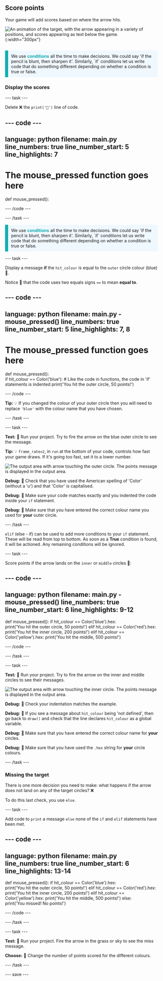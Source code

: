 ## Score points

<div style="display: flex; flex-wrap: wrap">
<div style="flex-basis: 200px; flex-grow: 1; margin-right: 15px;">
Your game will add scores based on where the arrow hits.
</div>
<div>

![An animation of the target, with the arrow appearing in a variety of positions, and scores appearing as text below the game.](images/points-scored.gif){:width="300px"}

</div>
</div>

<p style="border-left: solid; border-width:10px; border-color: #0faeb0; background-color: aliceblue; padding: 10px;">
We use <span style="color: #0faeb0; font-weight: bold;"> conditions</span> all the time to make decisions. We could say 'if the pencil is blunt, then sharpen it'. Similarly, `if` conditions let us write code that do something different depending on whether a condition is true or false.
</p>

### Display the scores

--- task ---

Delete ❌ the `print('🎯')` line of code.

--- code ---
---
language: python
filename: main.py
line_numbers: true
line_number_start: 5
line_highlights: 7
---
# The mouse_pressed function goes here    
def mouse_pressed():


--- /code ---

--- /task ---

<p style="border-left: solid; border-width:10px; border-color: #0faeb0; background-color: aliceblue; padding: 10px;">
We use <span style="color: #0faeb0; font-weight: bold;"> conditions</span> all the time to make decisions. We could say 'if the pencil is blunt, then sharpen it'. Similarly, `if` conditions let us write code that do something different depending on whether a condition is true or false.
</p>

--- task ---

Display a message **if** the `hit_colour` is equal to the `outer` circle colour (blue) 🎯. 

Notice 👀 that the code uses two equals signs `==` to mean **equal to**.

--- code ---
---
language: python
filename: main.py - mouse_pressed()
line_numbers: true
line_number_start: 5
line_highlights: 7, 8
---

# The mouse_pressed function goes here     
def mouse_pressed():     
    if hit_colour == Color('blue'):  # Like the code in functions, the code in 'if' statements is indented
        print('You hit the outer circle, 50 points!')

--- /code ---

**Tip:** 💡 If you changed the colour of your outer circle then you will need to replace `'blue'` with the colour name that you have chosen.

--- /task ---

--- task ---

**Test:** 🔄 Run your project. Try to fire the arrow on the blue outer circle to see the message. 

**Tip:** 💡 `frame_rate=2`, in `run` at the bottom of your code, controls how fast your game draws. If it's going too fast, set it to a lower number. 

![The output area with arrow touching the outer circle. The points message is displayed in the output area.](images/blue-points.png)

**Debug:** 🐞 Check that you have used the American spelling of 'Color' (without a 'u') and that 'Color' is capitalised.

**Debug:** 🐞 Make sure your code matches exactly and you indented the code inside your `if` statement. 

**Debug:** 🐞 Make sure that you have entered the correct colour name you used for **your** outer circle. 

--- /task ---

`elif` (else - if) can be used to add more conditions to your `if` statement. These will be read from top to bottom. As soon as a **True** condition is found, it will be actioned. Any remaining conditions will be ignored.

--- task ---

Score points if the arrow lands on the `inner` or `middle` circles 🎯: 

--- code ---
---
language: python
filename: main.py - mouse_pressed()
line_numbers: true
line_number_start: 6
line_highlights: 9-12
---

def mouse_pressed():
    if hit_colour == Color('blue').hex:   
        print('You hit the outer circle, 50 points!')
    elif hit_colour == Color('red').hex:
        print('You hit the inner circle, 200 points!')
    elif hit_colour == Color('yellow').hex:
        print('You hit the middle, 500 points!')

--- /code ---

--- /task ---

--- task ---

**Test:** 🔄 Run your project. Try to fire the arrow on the inner and middle circles to see their messages.

![The output area with arrow touching the inner circle. The points message is displayed in the output area.](images/yellow-points.png)

**Debug:** 🐞 Check your indentation matches the example.

**Debug:** 🐞 If you see a message about `hit_colour` being 'not defined', then go back to `draw()` and check that the line declares `hit_colour` as a global variable.

**Debug:** 🐞 Make sure that you have entered the correct colour name for **your** circles. 

**Debug:** 🐞 Make sure that you have used the `.hex` string for **your** circle colours. 

--- /task ---

### Missing the target

There is one more decision you need to make: what happens if the arrow does not land on any of the target circles? ❌ 

To do this last check, you use `else`.

--- task ---

Add code to `print` a message `else` none of the `if` and `elif` statements have been met.

--- code ---
---
language: python
filename: main.py
line_numbers: true
line_number_start: 6
line_highlights: 13-14
---

def mouse_pressed():
    if hit_colour == Color('blue').hex:   
        print('You hit the outer circle, 50 points!')
    elif hit_colour == Color('red').hex:
        print('You hit the inner circle, 200 points!')
    elif hit_colour == Color('yellow').hex:
        print('You hit the middle, 500 points!')
    else:   
        print('You missed! No points!')

--- /code ---

--- /task ---

--- task ---

**Test:** 🔄 Run your project. Fire the arrow in the grass or sky to see the miss message. 

**Choose:** 💭 Change the number of points scored for the different colours.

--- /task ---

--- save ---
